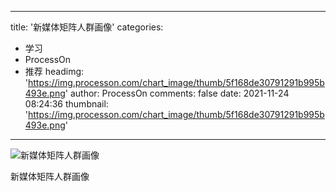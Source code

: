 
---
title: '新媒体矩阵人群画像'
categories: 
 - 学习
 - ProcessOn
 - 推荐
headimg: 'https://img.processon.com/chart_image/thumb/5f168de30791291b995b493e.png'
author: ProcessOn
comments: false
date: 2021-11-24 08:24:36
thumbnail: 'https://img.processon.com/chart_image/thumb/5f168de30791291b995b493e.png'
---

<div>   
<img class="thumb" alt="新媒体矩阵人群画像" src="https://img.processon.com/chart_image/thumb/5f168de30791291b995b493e.png" referrerpolicy="no-referrer">
<p>新媒体矩阵人群画像</p>  
</div>
            